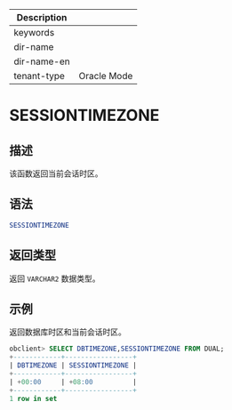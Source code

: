 | Description   |                 |
|---------------|-----------------|
| keywords      |                 |
| dir-name      |                 |
| dir-name-en   |                 |
| tenant-type   | Oracle Mode     |

# SESSIONTIMEZONE

## 描述

该函数返回当前会话时区。

## 语法

```sql
SESSIONTIMEZONE
```

## 返回类型

返回 `VARCHAR2` 数据类型。

## 示例

返回数据库时区和当前会话时区。

```sql
obclient> SELECT DBTIMEZONE,SESSIONTIMEZONE FROM DUAL;
+------------+-----------------+
| DBTIMEZONE | SESSIONTIMEZONE |
+------------+-----------------+
| +00:00     | +08:00          |
+------------+-----------------+
1 row in set
```
